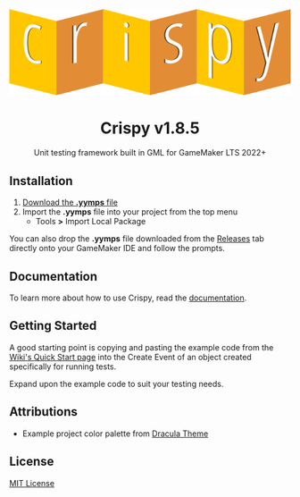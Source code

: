 <div align="center">
   <img src="https://raw.githubusercontent.com/bfrymire/crispy/master/LOGO.png" style="margin:auto;" alt="Crispy Logo">
</div>

<h1 align="center">
   Crispy v1.8.5
</h1>

<p align="center">
   Unit testing framework built in GML for GameMaker LTS 2022+
</p>

## Installation

1. [Download the **.yymps** file](https://github.com/bfrymire/crispy/releases/latest)
1. Import the **.yymps** file into your project from the top menu
    * Tools **>** Import Local Package

You can also drop the **.yymps** file downloaded from the [Releases](https://github.com/bfrymire/crispy/releases/latest) tab directly onto your GameMaker IDE and follow the prompts.

## Documentation

To learn more about how to use Crispy, read the [documentation](https://bfrymire.github.io/crispy).

## Getting Started

A good starting point is copying and pasting the example code from the [Wiki's Quick Start page](https://bfrymire.github.io/crispy/#/Quick-Start?id=getting-started) into the Create Event of an object created specifically for running tests.

Expand upon the example code to suit your testing needs.

## Attributions

* Example project color palette from [Dracula Theme](https://github.com/dracula/dracula-theme#color-palette)

## License

[MIT License](https://github.com/bfrymire/crispy/blob/master/LICENSE)

